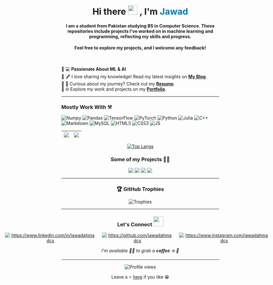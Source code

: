 <h1 align="center">
  Hi there 
  <img src="https://raw.githubusercontent.com/MartinHeinz/MartinHeinz/master/wave.gif" width="30px">  
  , I'm 
  <a href="https://www.linkedin.com/in/JawadAhmadCS" style="color:#0077b5; text-decoration: none;">Jawad</a>
</h1>


<h4 align="center">I am a student from Pakistan studying BS in Computer Science. These repositories include projects I've worked on in machine learning and programming, reflecting my skills and progress.</h4>

<h4 align="center">Feel free to explore my projects, and I welcome any feedback!</h4>

<br>

<!-- 🔹 💻 **Aspiring AI Engineer | Passionate About ML & AI**  -->
🔹 💻 **Passionate About ML & AI**  
🔹 🖋️ I love sharing my knowledge! Read my latest insights on **[My Blog](https://jawadahmadcs.blogspot.com)**.  
🔹 📄 Curious about my journey? Check out my **[Resume](https://github.com/user-attachments/assets/69c0e059-60da-47b2-a9d6-f0eb043baf5a)**.  
🔹 🌐 Explore my work and projects on my **[Portfolio](https://jawadahmadcs.vercel.app/)**.  

---


### Mostly Work With ⚒

![Numpy](https://img.shields.io/badge/Numpy-013243?style=for-the-badge&logo=numpy&logoColor=white)
![Pandas](https://img.shields.io/badge/Pandas-150458?style=for-the-badge&logo=pandas&logoColor=white)
![TensorFlow](https://img.shields.io/badge/TensorFlow-FF6F00?style=for-the-badge&logo=tensorflow&logoColor=white)
![PyTorch](https://img.shields.io/badge/PyTorch-EE4C2C?style=for-the-badge&logo=pytorch&logoColor=white)
![Python](https://img.shields.io/static/v1?style=for-the-badge&message=Python&color=3776AB&logo=Python&logoColor=FFFFFF&label=)
![Julia](https://img.shields.io/badge/Julia-9558B2?style=for-the-badge&logo=julia&logoColor=white)
![C++](https://img.shields.io/static/v1?style=for-the-badge&message=C%2B%2B&color=00599C&logo=C%2B%2B&logoColor=FFFFFF&label=)
![Markdown](https://img.shields.io/badge/Markdown-000000?style=for-the-badge&logo=markdown&logoColor=white)
![MySQL](https://img.shields.io/static/v1?style=for-the-badge&message=MySQL&color=4479A1&logo=MySQL&logoColor=FFFFFF&label=)
![HTML5](https://img.shields.io/badge/HTML5-E34F26?style=for-the-badge&logo=html5&logoColor=white)
![CSS3](https://img.shields.io/badge/CSS3-1572B6?style=for-the-badge&logo=css3&logoColor=white)
![JS](https://img.shields.io/badge/JavaScript-F7DF1E?style=for-the-badge&logo=javascript&logoColor=black)

<div align="center">

<!--![GitHub Stats](https://github-readme-stats.vercel.app/api?username=jawadahmadcs&show_icons=true&count_private=true&include_all_commits=true&theme=tokyonight&cache_seconds=3600)
</div>-->


|<img src="https://github-readme-stats.vercel.app/api?username=jawadahmadcs&&show_icons=true&count_private=true&include_all_commits=true&&theme=tokyonight"/>|<img src="https://github-readme-streak-stats.herokuapp.com/?user=jawadahmadcs&count_private=true&include_all_commits=true&&theme=tokyonight"/>|
|---|---| 
<div align="center">

[![Top Langs](https://github-readme-stats.vercel.app/api/top-langs/?username=jawadahmadcs&layout=compact&theme=midnight-purple)](https://github.com/jawadahmadcs)
</div>
<div align="center">

### Some of my Projects 👨‍💻
</div>
<div  align="center">
 
  <img src="https://github-readme-stats.vercel.app/api/pin/?username=jawadahmadcs&repo=Lexa-AI-Assistant&show_icons=true&theme=great-gatsby" > 
  <img src="https://github-readme-stats.vercel.app/api/pin/?username=jawadahmadcs&repo=Traffic-Managment-System&show_icons=true&theme=great-gatsby" >
  <img src="https://github-readme-stats.vercel.app/api/pin/?username=jawadahmadcs&repo=File-Encryption-Decryption&show_icons=true&theme=great-gatsby" > 
  <img src="https://github-readme-stats.vercel.app/api/pin/?username=jawadahmadcs&repo=E-Commerce-Customer-Categorization-and-Analyzer&show_icons=true&theme=great-gatsby" > 
  
  
</di>

---

### 🏆 GitHub Trophies

![Trophies](https://github-profile-trophy.vercel.app/?username=jawadahmadcs&theme=algolia&row=1&margin-w=15)

---

### Let's Connect <img src="https://raw.githubusercontent.com/ShahriarShafin/ShahriarShafin/main/Assets/handshake.gif" height="32px">

<div style="display:flex; justify-content:center;margin-bottom:10px">
 <a href="https://www.linkedin.com/in/jawadahmadcs/" target="_blank">
<img src=https://img.shields.io/badge/linkedin-%231E77B5.svg?&style=for-the-badge&logo=linkedin&logoColor=white alt=https://www.linkedin.com/in/jawadahmadcs style="margin-right: 20px;" />
</a>
 
 <a href="https://github.com/jawadahmadcs" target="_blank">
<img src=https://img.shields.io/badge/GitHub-100000?style=for-the-badge&logo=github&logoColor=white alt=https://github.com/jawadahmadcs style="margin-right: 20px;" />
</a>

<a href="https://www.instagram.com/jawadahmadcs/" target="_blank">
<img src=https://img.shields.io/badge/Instagram-E4405F?style=for-the-badge&logo=instagram&logoColor=white alt=https://www.instagram.com/jawadahmadcs style="margin-right: 20px;" />
</a>         
</div>  


 _I'm available 🙋‍♂️ to grab a **coffee** ☕ 🙊_

---

![Profile views](https://komarev.com/ghpvc/?username=jawadahmadcs&label=Profile%20views&color=0e75b6&style=flat)


Leave a ⭐ [here](https://github.com/jawadahmadcs/jawadahmadcs) if you like 😁
